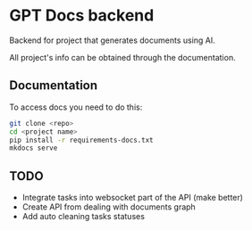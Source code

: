 # GPT Docs backend
Backend for project that generates documents using AI.

All project's info can be obtained through the documentation.

## Documentation

To access docs you need to do this:
```bash
git clone <repo>
cd <project name>
pip install -r requirements-docs.txt
mkdocs serve
```

## TODO
- Integrate tasks into websocket part of the API (make better)
- Create API from dealing with documents graph
- Add auto cleaning tasks statuses

